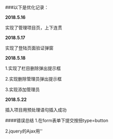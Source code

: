 ###以下是优化记录：

**2018.5.16**

实现了管理项目页，上下连贯

**2018.5.17**

实现了登陆页面验证弹窗

**2018.5.18**

1.实现了栏目删除弹出提示框

2.实现删除管理员弹出提示框

3.实现添加管理员

**2018.5.22**

插入项目用预处理语句插入成功


####错误总结
1.在form表单下提交按扭type=button

2.jquery的Ajax用''



